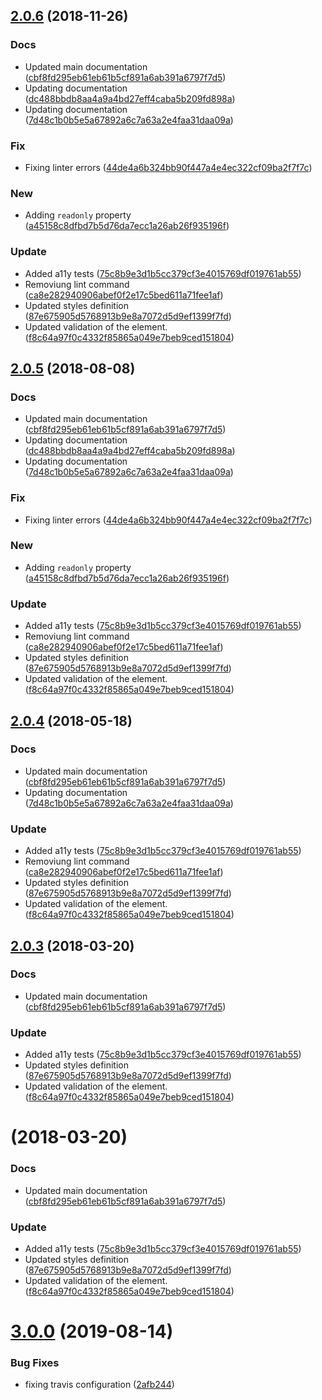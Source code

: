 <a name="2.0.6"></a>
## [2.0.6](https://github.com/advanced-rest-client/api-property-form-item/compare/2.0.1...2.0.6) (2018-11-26)


### Docs

* Updated main documentation ([cbf8fd295eb61eb61b5cf891a6ab391a6797f7d5](https://github.com/advanced-rest-client/api-property-form-item/commit/cbf8fd295eb61eb61b5cf891a6ab391a6797f7d5))
* Updating documentation ([dc488bbdb8aa4a9a4bd27eff4caba5b209fd898a](https://github.com/advanced-rest-client/api-property-form-item/commit/dc488bbdb8aa4a9a4bd27eff4caba5b209fd898a))
* Updating documentation ([7d48c1b0b5e5a67892a6c7a63a2e4faa31daa09a](https://github.com/advanced-rest-client/api-property-form-item/commit/7d48c1b0b5e5a67892a6c7a63a2e4faa31daa09a))

### Fix

* Fixing linter errors ([44de4a6b324bb90f447a4e4ec322cf09ba2f7f7c](https://github.com/advanced-rest-client/api-property-form-item/commit/44de4a6b324bb90f447a4e4ec322cf09ba2f7f7c))

### New

* Adding `readonly` property ([a45158c8dfbd7b5d76da7ecc1a26ab26f935196f](https://github.com/advanced-rest-client/api-property-form-item/commit/a45158c8dfbd7b5d76da7ecc1a26ab26f935196f))

### Update

* Added a11y tests ([75c8b9e3d1b5cc379cf3e4015769df019761ab55](https://github.com/advanced-rest-client/api-property-form-item/commit/75c8b9e3d1b5cc379cf3e4015769df019761ab55))
* Removiung lint command ([ca8e282940906abef0f2e17c5bed611a71fee1af](https://github.com/advanced-rest-client/api-property-form-item/commit/ca8e282940906abef0f2e17c5bed611a71fee1af))
* Updated styles definition ([87e675905d5768913b9e8a7072d5d9ef1399f7fd](https://github.com/advanced-rest-client/api-property-form-item/commit/87e675905d5768913b9e8a7072d5d9ef1399f7fd))
* Updated validation of the element. ([f8c64a97f0c4332f85865a049e7beb9ced151804](https://github.com/advanced-rest-client/api-property-form-item/commit/f8c64a97f0c4332f85865a049e7beb9ced151804))



<a name="2.0.5"></a>
## [2.0.5](https://github.com/advanced-rest-client/api-property-form-item/compare/2.0.1...2.0.5) (2018-08-08)


### Docs

* Updated main documentation ([cbf8fd295eb61eb61b5cf891a6ab391a6797f7d5](https://github.com/advanced-rest-client/api-property-form-item/commit/cbf8fd295eb61eb61b5cf891a6ab391a6797f7d5))
* Updating documentation ([dc488bbdb8aa4a9a4bd27eff4caba5b209fd898a](https://github.com/advanced-rest-client/api-property-form-item/commit/dc488bbdb8aa4a9a4bd27eff4caba5b209fd898a))
* Updating documentation ([7d48c1b0b5e5a67892a6c7a63a2e4faa31daa09a](https://github.com/advanced-rest-client/api-property-form-item/commit/7d48c1b0b5e5a67892a6c7a63a2e4faa31daa09a))

### Fix

* Fixing linter errors ([44de4a6b324bb90f447a4e4ec322cf09ba2f7f7c](https://github.com/advanced-rest-client/api-property-form-item/commit/44de4a6b324bb90f447a4e4ec322cf09ba2f7f7c))

### New

* Adding `readonly` property ([a45158c8dfbd7b5d76da7ecc1a26ab26f935196f](https://github.com/advanced-rest-client/api-property-form-item/commit/a45158c8dfbd7b5d76da7ecc1a26ab26f935196f))

### Update

* Added a11y tests ([75c8b9e3d1b5cc379cf3e4015769df019761ab55](https://github.com/advanced-rest-client/api-property-form-item/commit/75c8b9e3d1b5cc379cf3e4015769df019761ab55))
* Removiung lint command ([ca8e282940906abef0f2e17c5bed611a71fee1af](https://github.com/advanced-rest-client/api-property-form-item/commit/ca8e282940906abef0f2e17c5bed611a71fee1af))
* Updated styles definition ([87e675905d5768913b9e8a7072d5d9ef1399f7fd](https://github.com/advanced-rest-client/api-property-form-item/commit/87e675905d5768913b9e8a7072d5d9ef1399f7fd))
* Updated validation of the element. ([f8c64a97f0c4332f85865a049e7beb9ced151804](https://github.com/advanced-rest-client/api-property-form-item/commit/f8c64a97f0c4332f85865a049e7beb9ced151804))



<a name="2.0.4"></a>
## [2.0.4](https://github.com/advanced-rest-client/api-property-form-item/compare/2.0.1...2.0.4) (2018-05-18)


### Docs

* Updated main documentation ([cbf8fd295eb61eb61b5cf891a6ab391a6797f7d5](https://github.com/advanced-rest-client/api-property-form-item/commit/cbf8fd295eb61eb61b5cf891a6ab391a6797f7d5))
* Updating documentation ([7d48c1b0b5e5a67892a6c7a63a2e4faa31daa09a](https://github.com/advanced-rest-client/api-property-form-item/commit/7d48c1b0b5e5a67892a6c7a63a2e4faa31daa09a))

### Update

* Added a11y tests ([75c8b9e3d1b5cc379cf3e4015769df019761ab55](https://github.com/advanced-rest-client/api-property-form-item/commit/75c8b9e3d1b5cc379cf3e4015769df019761ab55))
* Removiung lint command ([ca8e282940906abef0f2e17c5bed611a71fee1af](https://github.com/advanced-rest-client/api-property-form-item/commit/ca8e282940906abef0f2e17c5bed611a71fee1af))
* Updated styles definition ([87e675905d5768913b9e8a7072d5d9ef1399f7fd](https://github.com/advanced-rest-client/api-property-form-item/commit/87e675905d5768913b9e8a7072d5d9ef1399f7fd))
* Updated validation of the element. ([f8c64a97f0c4332f85865a049e7beb9ced151804](https://github.com/advanced-rest-client/api-property-form-item/commit/f8c64a97f0c4332f85865a049e7beb9ced151804))



<a name="2.0.3"></a>
## [2.0.3](https://github.com/advanced-rest-client/api-property-form-item/compare/2.0.1...2.0.3) (2018-03-20)


### Docs

* Updated main documentation ([cbf8fd295eb61eb61b5cf891a6ab391a6797f7d5](https://github.com/advanced-rest-client/api-property-form-item/commit/cbf8fd295eb61eb61b5cf891a6ab391a6797f7d5))

### Update

* Added a11y tests ([75c8b9e3d1b5cc379cf3e4015769df019761ab55](https://github.com/advanced-rest-client/api-property-form-item/commit/75c8b9e3d1b5cc379cf3e4015769df019761ab55))
* Updated styles definition ([87e675905d5768913b9e8a7072d5d9ef1399f7fd](https://github.com/advanced-rest-client/api-property-form-item/commit/87e675905d5768913b9e8a7072d5d9ef1399f7fd))
* Updated validation of the element. ([f8c64a97f0c4332f85865a049e7beb9ced151804](https://github.com/advanced-rest-client/api-property-form-item/commit/f8c64a97f0c4332f85865a049e7beb9ced151804))



<a name=""></a>
#  (2018-03-20)


### Docs

* Updated main documentation ([cbf8fd295eb61eb61b5cf891a6ab391a6797f7d5](https://github.com/advanced-rest-client/api-property-form-item/commit/cbf8fd295eb61eb61b5cf891a6ab391a6797f7d5))

### Update

* Added a11y tests ([75c8b9e3d1b5cc379cf3e4015769df019761ab55](https://github.com/advanced-rest-client/api-property-form-item/commit/75c8b9e3d1b5cc379cf3e4015769df019761ab55))
* Updated styles definition ([87e675905d5768913b9e8a7072d5d9ef1399f7fd](https://github.com/advanced-rest-client/api-property-form-item/commit/87e675905d5768913b9e8a7072d5d9ef1399f7fd))
* Updated validation of the element. ([f8c64a97f0c4332f85865a049e7beb9ced151804](https://github.com/advanced-rest-client/api-property-form-item/commit/f8c64a97f0c4332f85865a049e7beb9ced151804))



# [3.0.0](https://github.com/advanced-rest-client/api-property-form-item/compare/2.0.1...3.0.0) (2019-08-14)


### Bug Fixes

* fixing travis configuration ([2afb244](https://github.com/advanced-rest-client/api-property-form-item/commit/2afb244))



